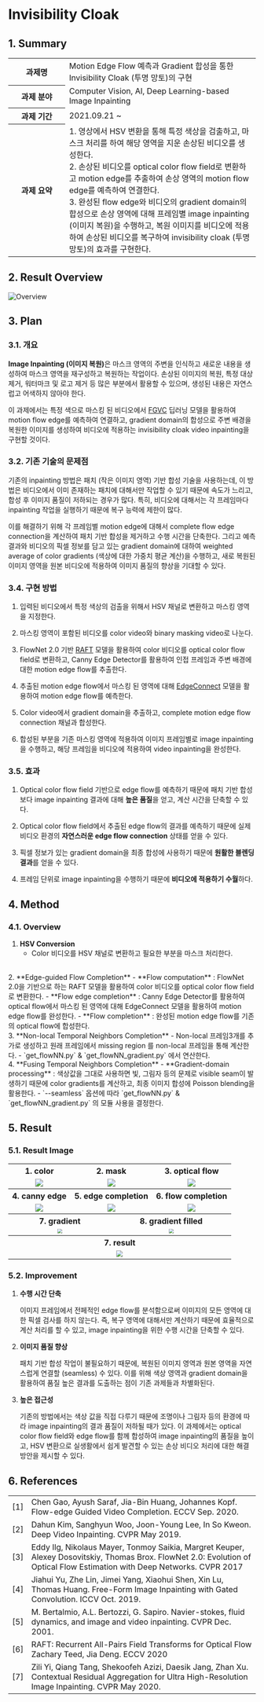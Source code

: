 # Invisibility Cloak



## 1. Summary



<table>
    <tr>
        <th align="center" width="100px">과제명</th>
        <td>Motion Edge Flow 예측과 Gradient 합성을 통한 Invisibility Cloak (투명 망토)의 구현</td>
    </tr>
    <tr>
    	<th align="center">과제 분야</th>
        <td>Computer Vision, AI, Deep Learning-based Image Inpainting</td>
    </tr>
    <tr>
        <th align="center">과제 기간</th>
        <td>2021.09.21 ~ </td>
    </tr>
    <tr>
    	<th align="center">과제 요약</th>
        <td>1. 영상에서 HSV 변환을 통해 특정 색상을 검출하고, 마스크 처리를 하여 해당 영역을 지운 손상된 비디오를 생성한다.<br>2. 손상된 비디오를 optical color flow field로 변환하고 motion edge를 추출하여 손상 영역의 motion flow edge를 예측하여 연결한다.<br>3. 완성된 flow edge와 비디오의 gradient domain의 합성으로 손상 영역에 대해 프레임별 image inpainting (이미지 복원)을 수행하고, 복원 이미지를 비디오에 적용하여 손상된 비디오를 복구하여 invisibility cloak (투명 망토)의 효과를 구현한다.</td>
    </tr>
</table>




## 2. Result Overview



![Overview](./f250_compare-min.gif)





## 3. Plan



### 3.1. 개요

<b>Image Inpainting (이미지 복원)</b>은 마스크 영역의 주변을 인식하고 새로운 내용을 생성하여 마스크 영역을 재구성하고 복원하는 작업이다. 손상된 이미지의 복원, 특정 대상 제거, 워터마크 및 로고 제거 등 많은 부분에서 활용할 수 있으며, 생성된 내용은 자연스럽고 어색하지 않아야 한다.

이 과제에서는 특정 색으로 마스킹 된 비디오에서 [FGVC](https://github.com/vt-vl-lab/FGVC) 딥러닝 모델을 활용하여 motion flow edge를 예측하여 연결하고, gradient domain의 합성으로 주변 배경을 복원한 이미지를 생성하여 비디오에 적용하는 invisibility cloak video inpainting을 구현할 것이다.



### 3.2. 기존 기술의 문제점

기존의 inpainting 방법은 패치 (작은 이미지 영역) 기반 합성 기술을 사용하는데, 이 방법은 비디오에서 이미 존재하는 패치에 대해서만 작업할 수 있기 때문에 속도가 느리고, 합성 후 이미지 품질이 저하되는 경우가 많다. 특히, 비디오에 대해서는 각 프레임마다 inpainting 작업을 실행하기 때문에 복구 능력에 제한이 많다.

이를 해결하기 위해 각 프레임별 motion edge에 대해서 complete flow edge connection을 계산하여 패치 기반 합성을 제거하고 수행 시간을 단축한다. 그리고 예측 결과와 비디오의 픽셀 정보를 담고 있는 gradient domain에 대하여 weighted average of color gradients (색상에 대한 가중치 평균 계산)을 수행하고, 새로 복원된 이미지 영역을 원본 비디오에 적용하여 이미지 품질의 향상을 기대할 수 있다.



### 3.4. 구현 방법

1. 입력된 비디오에서 특정 색상의 검출을 위해서 HSV 채널로 변환하고 마스킹 영역을 지정한다.
2. 마스킹 영역이 포함된 비디오를 color video와 binary masking video로 나눈다.
3. FlowNet 2.0 기반 [RAFT](https://github.com/princeton-vl/RAFT) 모델을 활용하여 color 비디오를 optical color flow field로 변환하고, Canny Edge Detector를 활용하여 인접 프레임과 주변 배경에 대한 motion edge flow를 추출한다.
4. 추출된 motion edge flow에서 마스킹 된 영역에 대해 [EdgeConnect](https://github.com/knazeri/edge-connect) 모델을 활용하여 motion edge flow를 예측한다.

5. Color video에서 gradient domain을 추출하고, complete motion edge flow connection 채널과 합성한다.
6. 합성된 부분을 기존 마스킹 영역에 적용하여 이미지 프레임별로 image inpainting을 수행하고, 해당 프레임을 비디오에 적용하여 video inpainting을 완성한다.



### 3.5. 효과

1. Optical color flow field 기반으로 edge flow를 예측하기 때문에 패치 기반 합성보다 image inpainting 결과에 대해 **높은 품질**을 얻고, 계산 시간을 단축할 수 있다.

2. Optical color flow field에서 추출된 edge flow의 결과를 예측하기 때문에 실제 비디오 환경의 **자연스러운 edge flow connection** 상태를 얻을 수 있다.

3. 픽셀 정보가 있는 gradient domain을 최종 합성에 사용하기 때문에 **원활한 블렌딩 결과**를 얻을 수 있다.

4. 프레임 단위로 image inpainting을 수행하기 때문에 **비디오에 적용하기 수월**하다.





## 4. Method



### 4.1. Overview

1. **HSV Conversion**
   - Color 비디오를 HSV 채널로 변환하고 필요한 부분을 마스크 처리한다.
<br>
2. **Edge-guided Flow Completion**
   - **Flow computation** : FlowNet 2.0을 기반으로 하는 RAFT 모델을 활용하여 color 비디오를 optical color flow field로 변환한다.
   - **Flow edge completion** : Canny Edge Detector를 활용하여 optical flow에서 마스킹 된 영역에 대해 EdgeConnect 모델을 활용하여 motion edge flow를 완성한다.
   - **Flow completion** : 완성된 motion edge flow를 기존의 optical flow에 합성한다.
<br>
3. **Non-local Temporal Neighbors Completion**
   - Non-local 프레임3개를 추가로 생성하고 원래 프레임에서 missing region 를 non-local 프레임을 통해 계산한다.
   - `get_flowNN.py` & `get_flowNN_gradient.py` 에서 연산한다.
<br>
4. **Fusing Temporal Neighbors Completion**
   - **Gradient-domain processing** : 색상값을 그대로 사용하면 빛, 그림자 등의 문제로 visible seam이 발생하기 때문에 color gradients를 계산하고, 최종 이미지 합성에 Poisson blending을 활용한다.
   - `--seamless` 옵션에 따라 `get_flowNN.py` & `get_flowNN_gradient.py` 의 모듈 사용을 결정한다.





## 5. Result



### 5.1. Result Image

<table>
    <tr colspane="6" align="center">
    	<th colspan="2">1. color</th>
        <th colspan="2">2. mask</th>
        <th colspan="2">3. optical flow</th>
    </tr>
    <tr align="center">
        <td colspan="2"><img src="1_color.png" /></td>
        <td colspan="2"><img src="2_mask.png" /></td>
        <td colspan="2"><img src="3_optical_flow.png" /></td>
    </tr>
    <tr align="center">
    	<th colspan="2">4. canny edge</th>
        <th colspan="2">5. edge completion</th>
        <th colspan="2">6. flow completion</th>
    </tr>
    <tr align="center">
        <td colspan="2"><img src="4_canny_edge.png" /></td>
        <td colspan="2"><img src="5_edge_completion.png" /></td>
        <td colspan="2"><img src="6_flow_completion.png" /></td>
    </tr>
    <tr align="center">
    	<th colspan="3">7. gradient</th>
        <th colspan="3">8. gradient filled</th>
    </tr>
    <tr align="center">
        <td colspan="3"><img src="7_gradient.png" style="zoom: 60%" /></td>
        <td colspan="3"><img src="8_gradient_filled.png" style="zoom: 60%" /></td>
    </tr>
    <tr align="center">
    	<th colspan="6">7. result</th>
    </tr>
    <tr align="center">
    	<td colspan="6"><img src="9_result.png" style="zoom: 80%;" /></td>
    </tr>
</table>



### 5.2. Improvement

1. **수행 시간 단축**

   이미지 프레임에서 전페적인 edge flow를 분석함으로써 이미지의 모든 영역에 대한 픽셀 검사를 하지 않는다. 즉, 복구 영역에 대해서만 계산하기 때문에 효율적으로 계산 처리를 할 수 있고, image inpainting을 위한 수행 시간을 단축할 수 있다.

2. **이미지 품질 향상**

   패치 기반 합성 작업이 불필요하기 때문에, 복원된 이미지 영역과 원본 영역을 자연스럽게 연결할 (seamless) 수 있다. 이를 위해 색상 영역과 gradient domain을 활용하여 품질 높은 결과를 도출하는 점이 기존 과제들과 차별화된다.

3. **높은 접근성**

   기존의 방법에서는 색상 값을 직접 다루기 때문에 조명이나 그림자 등의 환경에 따라 image inpainting의 결과 품질이 저하될 때가 있다. 이 과제에서는 optical color flow field와 edge flow를 함께 합성하여 image inpainting의 품질을 높이고, HSV 변환으로 실생활에서 쉽게 발견할 수 있는 손상 비디오 처리에 대한 해결 방안을 제시할 수 있다.





## 6. References



<table>
    <tr>
    	<td>[1]</td>
        <td>Chen Gao, Ayush Saraf, Jia-Bin Huang, Johannes Kopf. Flow-edge Guided
Video Completion. ECCV Sep. 2020.</td>
    </tr>
    <tr>
    	<td>[2]</td>
        <td>Dahun Kim, Sanghyun Woo, Joon-Young Lee, In So Kweon. Deep Video
Inpainting. CVPR May 2019.</td>
    </tr>
    <tr>
    	<td>[3]</td>
        <td>Eddy Ilg, Nikolaus Mayer, Tonmoy Saikia, Margret Keuper, Alexey Dosovitskiy,
Thomas Brox. FlowNet 2.0: Evolution of Optical Flow Estimation with Deep
Networks. CVPR 2017</td>
    </tr>
    <tr>
        <td>[4]</td>
        <td>Jiahui Yu, Zhe Lin, Jimei Yang, Xiaohui Shen, Xin Lu, Thomas Huang.
Free-Form Image Inpainting with Gated Convolution. ICCV Oct. 2019.</td>
    </tr>
    <tr>
    	<td>[5]</td>
        <td>M. Bertalmio, A.L. Bertozzi, G. Sapiro. Navier-stokes, fluid dynamics, and
image and video inpainting. CVPR Dec. 2001.</td>
    </tr>
    <tr>
    	<td>[6]</td>
        <td>RAFT: Recurrent All-Pairs Field Transforms for Optical Flow
Zachary Teed, Jia Deng. ECCV 2020</td>
    </tr>
    <tr>
    	<td>[7]</td>
        <td>Zili Yi, Qiang Tang, Shekoofeh Azizi, Daesik Jang, Zhan Xu. Contextual
Residual Aggregation for Ultra High-Resolution Image Inpainting. CVPR May
2020.</td>
    </tr>
</table>




